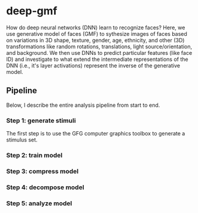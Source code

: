 # deep-gmf
How do deep neural networks (DNN) learn to recognize faces? Here, we use generative model of faces (GMF) to sythesize images of faces based on variations in 3D shape, texture, gender, age, ethnicity, and other (3D) transformations like random rotations, translations, light source/orientation, and background. We then use DNNs to predict particular features (like face ID) and investigate to what extend the intermediate representations of the DNN (i.e., it's layer activations) represent the inverse of the generative model.

## Pipeline
Below, I describe the entire analysis pipeline from start to end.

### Step  1: generate stimuli
The first step is to use the GFG computer graphics toolbox to generate a stimulus set. 

### Step 2: train model

### Step 3: compress model

### Step 4: decompose model

### Step 5: analyze model